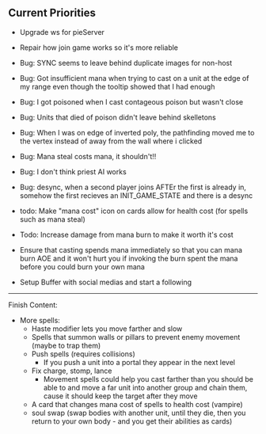 ## Current Priorities
- Upgrade ws for pieServer
- Repair how join game works so it's more reliable
- Bug: SYNC seems to leave behind duplicate images for non-host

- Bug: Got insufficient mana when trying to cast on a unit at the edge of my range even though the tooltip showed that I had enough
- Bug: I got poisoned when I cast contageous poison but wasn't close
- Bug: Units that died of poison didn't leave behind skelletons
- Bug: When I was on edge of inverted poly, the pathfinding moved me to the vertex instead of away from the wall where i clicked
- Bug: Mana steal costs mana, it shouldn't!!
- Bug: I don't think priest AI works
- Bug: desync, when a second player joins AFTEr the first is already in, somehow the first recieves an INIT_GAME_STATE and there is a desync
- todo: Make "mana cost" icon on cards allow for health cost (for spells such as mana steal)
- Todo: Increase damage from mana burn to make it worth it's cost
- Ensure that casting spends mana immediately so that you can mana burn AOE and it won't hurt you if invoking the burn spent the mana before you could burn your own mana
- Setup Buffer with social medias and start a following
---
Finish Content:
- More spells:
    - Haste modifier lets you move farther and slow
    - Spells that summon walls or pillars to prevent enemy movement (maybe to trap them)
    - Push spells (requires collisions)
        - If you push a unit into a portal they appear in the next level
    - Fix charge, stomp, lance
        - Movement spells could help you cast farther than you should be able to and move a far unit into another group and chain them, cause it should keep the target after they move
    - A card that changes mana cost of spells to health cost (vampire)
    - soul swap (swap bodies with another unit, until they die, then you return to your own body - and you get their abilities as cards)